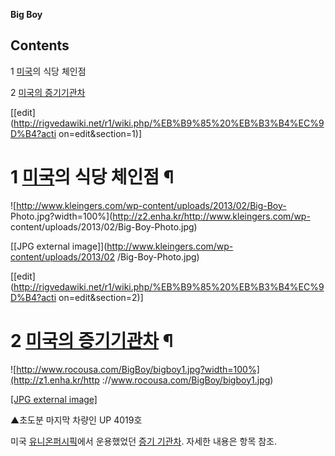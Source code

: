 **Big Boy**

## Contents

    

1 [미국](%EB%AF%B8%EA%B5%AD.md)의 식당 체인점

2 [미국의 증기기관차](UP%204-8-8-4%20Big%20Boy.md)

[[edit](http://rigvedawiki.net/r1/wiki.php/%EB%B9%85%20%EB%B3%B4%EC%9D%B4?acti
on=edit&section=1)]

# 1 [미국](%EB%AF%B8%EA%B5%AD.md)의 식당 체인점 ¶

![http://www.kleingers.com/wp-content/uploads/2013/02/Big-Boy-
Photo.jpg?width=100%](http://z2.enha.kr/http://www.kleingers.com/wp-
content/uploads/2013/02/Big-Boy-Photo.jpg)

[[JPG external image]](http://www.kleingers.com/wp-content/uploads/2013/02
/Big-Boy-Photo.jpg)

[[edit](http://rigvedawiki.net/r1/wiki.php/%EB%B9%85%20%EB%B3%B4%EC%9D%B4?acti
on=edit&section=2)]

# 2 [미국의 증기기관차](UP%204-8-8-4%20Big%20Boy.md) ¶

![http://www.rocousa.com/BigBoy/bigboy1.jpg?width=100%](http://z1.enha.kr/http
://www.rocousa.com/BigBoy/bigboy1.jpg)

[[JPG external image]](http://www.rocousa.com/BigBoy/bigboy1.jpg)

  
▲초도분 마지막 차량인 UP 4019호

  

미국 [유니온퍼시픽](%EC%9C%A0%EB%8B%88%EC%98%A8%20%ED%8D%BC%EC%8B%9C%ED%94%BD.md)에서 운용했었던
[증기 기관차](%EC%A6%9D%EA%B8%B0%20%EA%B8%B0%EA%B4%80%EC%B0%A8.md). 자세한 내용은 항목
참조.

